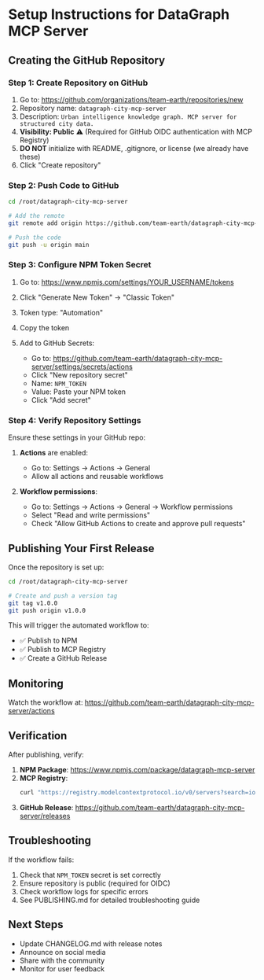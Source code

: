 # Setup Instructions for DataGraph MCP Server

## Creating the GitHub Repository

### Step 1: Create Repository on GitHub

1. Go to: https://github.com/organizations/team-earth/repositories/new
2. Repository name: `datagraph-city-mcp-server`
3. Description: `Urban intelligence knowledge graph. MCP server for structured city data.`
4. **Visibility: Public** ⚠️ (Required for GitHub OIDC authentication with MCP Registry)
5. **DO NOT** initialize with README, .gitignore, or license (we already have these)
6. Click "Create repository"

### Step 2: Push Code to GitHub

```bash
cd /root/datagraph-city-mcp-server

# Add the remote
git remote add origin https://github.com/team-earth/datagraph-city-mcp-server.git

# Push the code
git push -u origin main
```

### Step 3: Configure NPM Token Secret

1. Go to: https://www.npmjs.com/settings/YOUR_USERNAME/tokens
2. Click "Generate New Token" → "Classic Token"
3. Token type: "Automation"
4. Copy the token

5. Add to GitHub Secrets:
   - Go to: https://github.com/team-earth/datagraph-city-mcp-server/settings/secrets/actions
   - Click "New repository secret"
   - Name: `NPM_TOKEN`
   - Value: Paste your NPM token
   - Click "Add secret"

### Step 4: Verify Repository Settings

Ensure these settings in your GitHub repo:

1. **Actions** are enabled:
   - Go to: Settings → Actions → General
   - Allow all actions and reusable workflows

2. **Workflow permissions**:
   - Go to: Settings → Actions → General → Workflow permissions
   - Select "Read and write permissions"
   - Check "Allow GitHub Actions to create and approve pull requests"

## Publishing Your First Release

Once the repository is set up:

```bash
cd /root/datagraph-city-mcp-server

# Create and push a version tag
git tag v1.0.0
git push origin v1.0.0
```

This will trigger the automated workflow to:
- ✅ Publish to NPM
- ✅ Publish to MCP Registry
- ✅ Create a GitHub Release

## Monitoring

Watch the workflow at:
https://github.com/team-earth/datagraph-city-mcp-server/actions

## Verification

After publishing, verify:

1. **NPM Package**: https://www.npmjs.com/package/datagraph-mcp-server
2. **MCP Registry**:
   ```bash
   curl "https://registry.modelcontextprotocol.io/v0/servers?search=io.github.team-earth/datagraph"
   ```
3. **GitHub Release**: https://github.com/team-earth/datagraph-city-mcp-server/releases

## Troubleshooting

If the workflow fails:
1. Check that `NPM_TOKEN` secret is set correctly
2. Ensure repository is public (required for OIDC)
3. Check workflow logs for specific errors
4. See PUBLISHING.md for detailed troubleshooting guide

## Next Steps

- Update CHANGELOG.md with release notes
- Announce on social media
- Share with the community
- Monitor for user feedback

